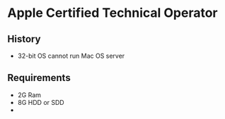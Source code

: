 # Apple Certified Technical Operator

## History

- 32-bit OS cannot run Mac OS server

## Requirements

- 2G Ram
- 8G HDD or SDD
- 
